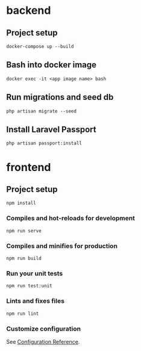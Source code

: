 # backend
## Project setup
```
docker-compose up --build
```

## Bash into docker image
```
docker exec -it <app image name> bash
```

## Run migrations and seed db
```
php artisan migrate --seed
```

## Install Laravel Passport
```
php artisan passport:install
```

# frontend

## Project setup
```
npm install
```

### Compiles and hot-reloads for development
```
npm run serve
```

### Compiles and minifies for production
```
npm run build
```

### Run your unit tests
```
npm run test:unit
```

### Lints and fixes files
```
npm run lint
```

### Customize configuration
See [Configuration Reference](https://cli.vuejs.org/config/).
